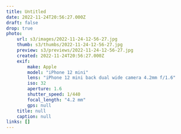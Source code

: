```yaml
---
title: Untitled
date: 2022-11-24T20:56:27.000Z
draft: false
drop: true
photo:
    url: s3/images/2022-11-24-12-56-27.jpg
    thumb: s3/thumbs/2022-11-24-12-56-27.jpg
    preview: s3/previews/2022-11-24-12-56-27.jpg
    created: 2022-11-24T20:56:27.000Z
    exif:
        make: Apple
        model: "iPhone 12 mini"
        lens: "iPhone 12 mini back dual wide camera 4.2mm f/1.6"
        iso: 32
        aperture: 1.6
        shutter_speed: 1/440
        focal_length: "4.2 mm"
        gps: null
    title: null
    caption: null
links: []
---
```

